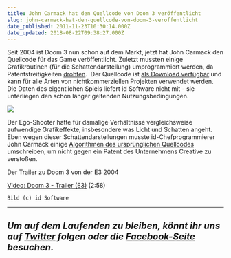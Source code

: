 ```yaml
---
title: John Carmack hat den Quellcode von Doom 3 veröffentlicht
slug: john-carmack-hat-den-quellcode-von-doom-3-veroffentlicht
date_published: 2011-11-23T10:30:14.000Z
date_updated: 2018-08-22T09:38:27.000Z
---
```


Seit 2004 ist Doom 3 nun schon auf dem Markt, jetzt hat John Carmack den Quellcode für das Game veröffentlicht. Zuletzt mussten einige Grafikroutinen (für die Schattendarstellung) umprogrammiert werden, da Patentstreitigkeiten [drohten](http://www.golem.de/1111/87812.html).  Der Quellcode ist [als Download verfügbar](https://github.com/TTimo/doom3.gpl) und kann für alle Arten von nichtkommerziellen Projekten verwendet werden. Die Daten des eigentlichen Spiels liefert id Software nicht mit - sie unterliegen den schon länger geltenden Nutzungsbedingungen.

[![](//picdump.thafaker.de/2011/11/doom3_02-580x435.jpg)](__GHOST_URL__/john-carmack-hat-den-quellcode-von-doom-3-veroffentlicht/doom3_02/)

Der Ego-Shooter hatte für damalige Verhältnisse vergleichsweise aufwendige Grafikeffekte, insbesondere was Licht und Schatten angeht. Eben wegen dieser Schattendarstellungen musste id-Chefprogrammierer John Carmack einige [Algorithmen des ursprünglichen Quellcodes](http://www.golem.de/1111/87812.html) umschreiben, um nicht gegen ein Patent des Unternehmens Creative zu verstoßen.

Der Trailer zu Doom 3 von der E3 2004

[Video: Doom 3 - Trailer (E3)](http://video.golem.de/games/6412/doom-3-trailer-(e3).html) (2:58)

`Bild (c) id Software`

---
*Um auf dem Laufenden zu bleiben, könnt ihr uns auf [Twitter](http://twitter.com/#%21/thafakerde) folgen oder die [Facebook-Seite](http://de-de.facebook.com/pages/thafaker-auf-Beton/154600141278763) besuchen.*
---
